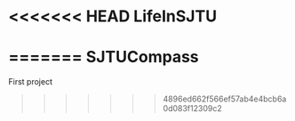 <<<<<<< HEAD
LifeInSJTU
==========
=======
SJTUCompass
===========

First project
>>>>>>> 4896ed662f566ef57ab4e4bcb6a0d083f12309c2
